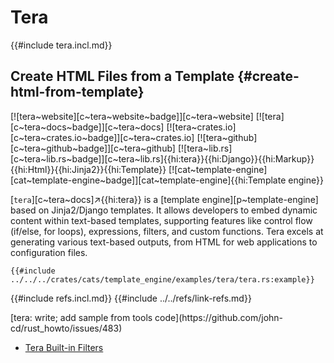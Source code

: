 # Tera

{{#include tera.incl.md}}

## Create HTML Files from a Template {#create-html-from-template}

[![tera~website][c~tera~website~badge]][c~tera~website] [![tera][c~tera~docs~badge]][c~tera~docs] [![tera~crates.io][c~tera~crates.io~badge]][c~tera~crates.io] [![tera~github][c~tera~github~badge]][c~tera~github] [![tera~lib.rs][c~tera~lib.rs~badge]][c~tera~lib.rs]{{hi:tera}}{{hi:Django}}{{hi:Markup}}{{hi:Html}}{{hi:Jinja2}}{{hi:Template}} [![cat~template-engine][cat~template-engine~badge]][cat~template-engine]{{hi:Template engine}}

[`tera`][c~tera~docs]↗{{hi:tera}} is a [template engine][p~template-engine] based on Jinja2/Django templates. It allows developers to embed dynamic content within text-based templates, supporting features like control flow (if/else, for loops), expressions, filters, and custom functions.  Tera excels at generating various text-based outputs, from HTML for web applications to configuration files.

```rust,editable
{{#include ../../../crates/cats/template_engine/examples/tera/tera.rs:example}}
```

{{#include refs.incl.md}}
{{#include ../../refs/link-refs.md}}

<div class="hidden">
[tera: write; add sample from tools code](https://github.com/john-cd/rust_howto/issues/483)

- [Tera Built-in Filters](https://keats.github.io/tera/docs/#built-in-filters)

</div>
